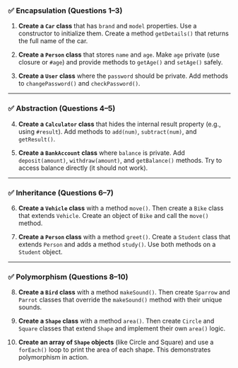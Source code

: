 

### ✅ **Encapsulation (Questions 1–3)**

1. **Create a `Car` class** that has `brand` and `model` properties. Use a constructor to initialize them. Create a method `getDetails()` that returns the full name of the car.

2. **Create a `Person` class** that stores `name` and `age`. Make `age` private (use closure or `#age`) and provide methods to `getAge()` and `setAge()` safely.

3. **Create a `User` class** where the `password` should be private. Add methods to `changePassword()` and `checkPassword()`.

---

### ✅ **Abstraction (Questions 4–5)**

4. **Create a `Calculator` class** that hides the internal result property (e.g., using `#result`). Add methods to `add(num)`, `subtract(num)`, and `getResult()`.

5. **Create a `BankAccount` class** where `balance` is private. Add `deposit(amount)`, `withdraw(amount)`, and `getBalance()` methods. Try to access balance directly (it should not work).

---

### ✅ **Inheritance (Questions 6–7)**

6. **Create a `Vehicle` class** with a method `move()`. Then create a `Bike` class that extends `Vehicle`. Create an object of `Bike` and call the `move()` method.

7. **Create a `Person` class** with a method `greet()`. Create a `Student` class that extends `Person` and adds a method `study()`. Use both methods on a `Student` object.

---

### ✅ **Polymorphism (Questions 8–10)**

8. **Create a `Bird` class** with a method `makeSound()`. Then create `Sparrow` and `Parrot` classes that override the `makeSound()` method with their unique sounds.

9. **Create a `Shape` class** with a method `area()`. Then create `Circle` and `Square` classes that extend `Shape` and implement their own `area()` logic.

10. **Create an array of `Shape` objects** (like Circle and Square) and use a `forEach()` loop to print the area of each shape. This demonstrates polymorphism in action.



